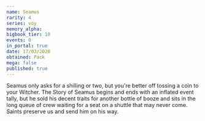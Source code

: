 ```yaml
---
name: Seamus
rarity: 4
series: voy
memory_alpha:
bigbook_tier: 10
events: 0
in_portal: true
date: 17/03/2020
obtained: Pack
mega: false
published: true
---
```


Seamus only asks for a shilling or two, but you're better off tossing a coin to your Witcher. The Story of Seamus begins and ends with an inflated event tally, but he sold his decent traits for another bottle of booze and sits in the long queue of crew waiting for a seat on a shuttle that may never come. Saints preserve us and send him on his way.
